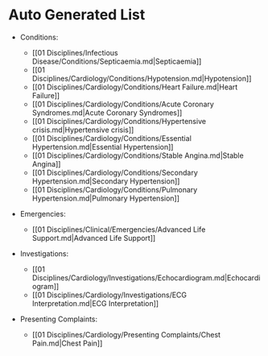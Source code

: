 # Auto Generated List
<!-- QueryToSerialize: list rows.file.link from "01 Disciplines" where  contains(Rotations, "[" + this.file.name + "](" + replace(this.file.folder + "/" + this.file.name + "." + this.file.ext, " ", "%20")   + ")") OR contains(Rotations, this.file.link) or contains(file.path,this.file.name) group by reverse(split(file.folder, "/"))[0] -->
<!-- SerializedQuery: list rows.file.link from "01 Disciplines" where  contains(Rotations, "[" + this.file.name + "](" + replace(this.file.folder + "/" + this.file.name + "." + this.file.ext, " ", "%20")   + ")") OR contains(Rotations, this.file.link) or contains(file.path,this.file.name) group by reverse(split(file.folder, "/"))[0] -->
- Conditions: 
    - [[01 Disciplines/Infectious Disease/Conditions/Septicaemia.md|Septicaemia]]
    - [[01 Disciplines/Cardiology/Conditions/Hypotension.md|Hypotension]]
    - [[01 Disciplines/Cardiology/Conditions/Heart Failure.md|Heart Failure]]
    - [[01 Disciplines/Cardiology/Conditions/Acute Coronary Syndromes.md|Acute Coronary Syndromes]]
    - [[01 Disciplines/Cardiology/Conditions/Hypertensive crisis.md|Hypertensive crisis]]
    - [[01 Disciplines/Cardiology/Conditions/Essential Hypertension.md|Essential Hypertension]]
    - [[01 Disciplines/Cardiology/Conditions/Stable Angina.md|Stable Angina]]
    - [[01 Disciplines/Cardiology/Conditions/Secondary Hypertension.md|Secondary Hypertension]]
    - [[01 Disciplines/Cardiology/Conditions/Pulmonary Hypertension.md|Pulmonary Hypertension]]

- Emergencies: 
    - [[01 Disciplines/Clinical/Emergencies/Advanced Life Support.md|Advanced Life Support]]

- Investigations: 
    - [[01 Disciplines/Cardiology/Investigations/Echocardiogram.md|Echocardiogram]]
    - [[01 Disciplines/Cardiology/Investigations/ECG Interpretation.md|ECG Interpretation]]

- Presenting Complaints: 
    - [[01 Disciplines/Cardiology/Presenting Complaints/Chest Pain.md|Chest Pain]]

<!-- SerializedQuery END -->
